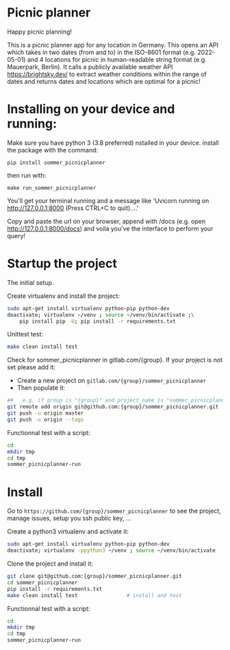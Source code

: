 # Picnic planner

Happy picnic planning!

This is a picnic planner app for any location in Germany. This opens an API which takes in two dates (from and to) in the ISO-8601 format (e.g. 2022-05-01) and 4 locations for picnic in human-readable string format (e.g. Mauerpark, Berlin). It calls a publicly available weather API https://brightsky.dev/ to extract weather conditions within the range of dates and returns dates and locations which are optimal for a picnic!


# Installing on your device and running:

Make sure you have python 3 (3.8 preferred) nstalled in your device. install the package with the command:
```
pip install sommer_picnicplanner
```
then run with:

```
make run_sommer_picnicplanner
```
You'll get your terminal running and a message like 'Uvicorn running on http://127.0.0.1:8000 (Press CTRL+C to quit)....'

Copy and paste the url on your browser, append with /docs (e.g. open http://127.0.0.1:8000/docs) and voila you've the interface to perform your query!


# Startup the project

The initial setup.

Create virtualenv and install the project:
```bash
sudo apt-get install virtualenv python-pip python-dev
deactivate; virtualenv ~/venv ; source ~/venv/bin/activate ;\
    pip install pip -U; pip install -r requirements.txt
```

Unittest test:
```bash
make clean install test
```

Check for sommer_picnicplanner in gitlab.com/{group}.
If your project is not set please add it:

- Create a new project on `gitlab.com/{group}/sommer_picnicplanner`
- Then populate it:

```bash
##   e.g. if group is "{group}" and project_name is "sommer_picnicplanner"
git remote add origin git@github.com:{group}/sommer_picnicplanner.git
git push -u origin master
git push -u origin --tags
```

Functionnal test with a script:

```bash
cd
mkdir tmp
cd tmp
sommer_picnicplanner-run
```

# Install

Go to `https://github.com/{group}/sommer_picnicplanner` to see the project, manage issues,
setup you ssh public key, ...

Create a python3 virtualenv and activate it:

```bash
sudo apt-get install virtualenv python-pip python-dev
deactivate; virtualenv -ppython3 ~/venv ; source ~/venv/bin/activate
```

Clone the project and install it:

```bash
git clone git@github.com:{group}/sommer_picnicplanner.git
cd sommer_picnicplanner
pip install -r requirements.txt
make clean install test                # install and test
```
Functionnal test with a script:

```bash
cd
mkdir tmp
cd tmp
sommer_picnicplanner-run
```
